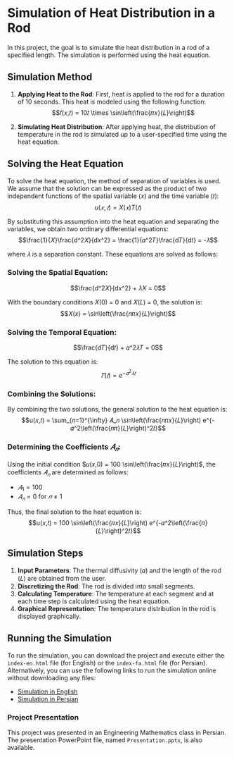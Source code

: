 # Simulation of Heat Distribution in a Rod

In this project, the goal is to simulate the heat distribution in a rod of a specified length. The simulation is performed using the heat equation.

## Simulation Method

1. **Applying Heat to the Rod**: First, heat is applied to the rod for a duration of 10 seconds. This heat is modeled using the following function:
   $$𝑓(𝑥,𝑡) = 10𝑡 \times \sin\left(\frac{𝜋𝑥}{𝐿}\right)$$

2. **Simulating Heat Distribution**: After applying heat, the distribution of temperature in the rod is simulated up to a user-specified time using the heat equation.

## Solving the Heat Equation

To solve the heat equation, the method of separation of variables is used. We assume that the solution can be expressed as the product of two independent functions of the spatial variable (𝑥) and the time variable (𝑡):
$$u(𝑥,𝑡) = X(𝑥)T(𝑡)$$

By substituting this assumption into the heat equation and separating the variables, we obtain two ordinary differential equations:
$$\frac{1}{𝑋}\frac{d^2𝑋}{d𝑥^2} = \frac{1}{𝛼^2𝑇}\frac{d𝑇}{d𝑡} = -𝜆$$

where 𝜆 is a separation constant. These equations are solved as follows:

### Solving the Spatial Equation:
$$\frac{d^2𝑋}{d𝑥^2} + 𝜆𝑋 = 0$$

With the boundary conditions 𝑋(0) = 0 and 𝑋(𝐿) = 0, the solution is:
$$𝑋(𝑥) = \sin\left(\frac{𝑛𝜋𝑥}{𝐿}\right)$$

### Solving the Temporal Equation:
$$\frac{d𝑇}{d𝑡} + 𝛼^2𝜆𝑇 = 0$$

The solution to this equation is:
$$𝑇(𝑡) = e^{-𝛼^2𝜆𝑡}$$

### Combining the Solutions:
By combining the two solutions, the general solution to the heat equation is:
$$u(𝑥,𝑡) = \sum_{𝑛=1}^{\infty} 𝐴_𝑛 \sin\left(\frac{𝑛𝜋𝑥}{𝐿}\right) e^{-𝛼^2\left(\frac{𝑛𝜋}{𝐿}\right)^2𝑡}$$

### Determining the Coefficients $𝐴_𝑛$:
Using the initial condition $𝑢(𝑥,0) = 100 \sin\left(\frac{𝜋𝑥}{𝐿}\right)$, the coefficients $𝐴_𝑛$ are determined as follows:
- $𝐴_1 = 100$
- $𝐴_𝑛 = 0$ for $𝑛 \neq 1$

Thus, the final solution to the heat equation is:
$$u(𝑥,𝑡) = 100 \sin\left(\frac{𝜋𝑥}{𝐿}\right) e^{-𝛼^2\left(\frac{𝜋}{𝐿}\right)^2𝑡}$$

## Simulation Steps

1. **Input Parameters**: The thermal diffusivity (𝛼) and the length of the rod (𝐿) are obtained from the user.
2. **Discretizing the Rod**: The rod is divided into small segments.
3. **Calculating Temperature**: The temperature at each segment and at each time step is calculated using the heat equation.
4. **Graphical Representation**: The temperature distribution in the rod is displayed graphically.

## Running the Simulation

To run the simulation, you can download the project and execute either the `index-en.html` file (for English) or the `index-fa.html` file (for Persian). Alternatively, you can use the following links to run the simulation online without downloading any files:

- [Simulation in English](#)
- [Simulation in Persian](#)

### Project Presentation

This project was presented in an Engineering Mathematics class in Persian. The presentation PowerPoint file, named `Presentation.pptx`, is also available.